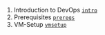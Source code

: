 1. Introduction to DevOps [`intro`](https://github.com/vikas9-dev/devops/tree/intro)
2. Prerequisites [`prereqs`](https://github.com/vikas9-dev/devops/tree/prereqs)
3. VM-Setup [`vmsetup`](https://github.com/vikas9-dev/devops/tree/vmsetup)
